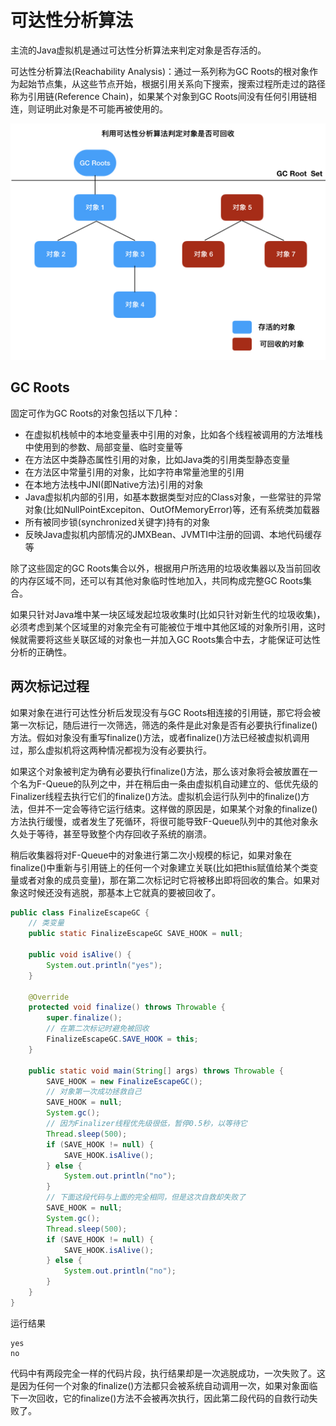 # 可达性分析算法

主流的Java虚拟机是通过可达性分析算法来判定对象是否存活的。

可达性分析算法(Reachability Analysis)：通过一系列称为GC Roots的根对象作为起始节点集，从这些节点开始，根据引用关系向下搜索，搜索过程所走过的路径称为引用链(Reference Chain)，如果某个对象到GC Roots间没有任何引用链相连，则证明此对象是不可能再被使用的。

![](../img/reachability_analysis.jpg)

## GC Roots

固定可作为GC Roots的对象包括以下几种：

- 在虚拟机栈帧中的本地变量表中引用的对象，比如各个线程被调用的方法堆栈中使用到的参数、局部变量、临时变量等
- 在方法区中类静态属性引用的对象，比如Java类的引用类型静态变量
- 在方法区中常量引用的对象，比如字符串常量池里的引用
- 在本地方法栈中JNI(即Native方法)引用的对象
- Java虚拟机内部的引用，如基本数据类型对应的Class对象，一些常驻的异常对象(比如NullPointExcepiton、OutOfMemoryError)等，还有系统类加载器
- 所有被同步锁(synchronized关键字)持有的对象
- 反映Java虚拟机内部情况的JMXBean、JVMTI中注册的回调、本地代码缓存等

除了这些固定的GC Roots集合以外，根据用户所选用的垃圾收集器以及当前回收的内存区域不同，还可以有其他对象临时性地加入，共同构成完整GC Roots集合。

如果只针对Java堆中某一块区域发起垃圾收集时(比如只针对新生代的垃圾收集)，必须考虑到某个区域里的对象完全有可能被位于堆中其他区域的对象所引用，这时候就需要将这些关联区域的对象也一并加入GC Roots集合中去，才能保证可达性分析的正确性。

## 两次标记过程

如果对象在进行可达性分析后发现没有与GC Roots相连接的引用链，那它将会被第一次标记，随后进行一次筛选，筛选的条件是此对象是否有必要执行finalize()方法。假如对象没有重写finalize()方法，或者finalize()方法已经被虚拟机调用过，那么虚拟机将这两种情况都视为没有必要执行。

如果这个对象被判定为确有必要执行finalize()方法，那么该对象将会被放置在一个名为F-Queue的队列之中，并在稍后由一条由虚拟机自动建立的、低优先级的Finalizer线程去执行它们的finalize()方法。虚拟机会运行队列中的finalize()方法，但并不一定会等待它运行结束。这样做的原因是，如果某个对象的finalize()方法执行缓慢，或者发生了死循环，将很可能导致F-Queue队列中的其他对象永久处于等待，甚至导致整个内存回收子系统的崩溃。

稍后收集器将对F-Queue中的对象进行第二次小规模的标记，如果对象在finalize()中重新与引用链上的任何一个对象建立关联(比如把this赋值给某个类变量或者对象的成员变量)，那在第二次标记时它将被移出即将回收的集合。如果对象这时候还没有逃脱，那基本上它就真的要被回收了。

```java
public class FinalizeEscapeGC {
    // 类变量
    public static FinalizeEscapeGC SAVE_HOOK = null;

    public void isAlive() {
        System.out.println("yes");
    }

    @Override
    protected void finalize() throws Throwable {
        super.finalize();
        // 在第二次标记时避免被回收
        FinalizeEscapeGC.SAVE_HOOK = this;
    }

    public static void main(String[] args) throws Throwable {
        SAVE_HOOK = new FinalizeEscapeGC();
        // 对象第一次成功拯救自己
        SAVE_HOOK = null;
        System.gc();
        // 因为Finalizer线程优先级很低，暂停0.5秒，以等待它
        Thread.sleep(500);
        if (SAVE_HOOK != null) {
            SAVE_HOOK.isAlive();
        } else {
            System.out.println("no");
        }
        // 下面这段代码与上面的完全相同，但是这次自救却失败了
        SAVE_HOOK = null;
        System.gc();
        Thread.sleep(500);
        if (SAVE_HOOK != null) {
            SAVE_HOOK.isAlive();
        } else {
            System.out.println("no");
        }
    }
}
```

运行结果

```
yes
no
```

代码中有两段完全一样的代码片段，执行结果却是一次逃脱成功，一次失败了。这是因为任何一个对象的finalize()方法都只会被系统自动调用一次，如果对象面临下一次回收，它的finalize()方法不会被再次执行，因此第二段代码的自救行动失败了。
